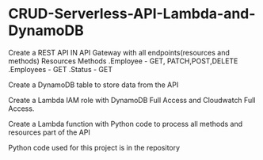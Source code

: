 # CRUD-Serverless-API-Lambda-and-DynamoDB
Create a REST API IN API Gateway with all endpoints(resources and methods)
Resources      Methods
  .Employee - GET, PATCH,POST,DELETE
  .Employees - GET
  .Status - GET

Create a DynamoDB table to store data from the API

Create a Lambda IAM role with DynamoDB Full Access and Cloudwatch Full Access.

Create a Lambda function with Python code to process all methods and resources part of the API

Python code used for this project is in the repository
